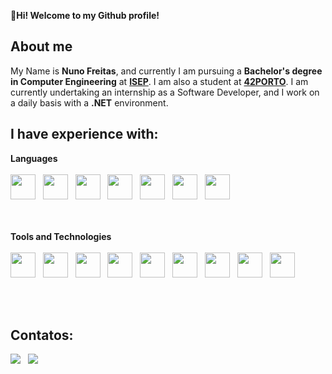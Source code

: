👋**Hi! Welcome to my Github profile!**

## About me ##

My Name is **Nuno Freitas**, and currently I am pursuing a **Bachelor's degree in Computer Engineering** at **[ISEP](https://www.isep.ipp.pt/)**.
I am also a student at **[42PORTO](https://www.42porto.com/)**.
I am currently undertaking an internship as a Software Developer, and I work on a daily basis with a **.NET** environment.

## I have experience with: ##
 **Languages**
 <br><br>
   <img src="https://cdn.jsdelivr.net/gh/devicons/devicon@latest/icons/csharp/csharp-original.svg"  width="40" height="40"/> &nbsp;
   <img src="https://cdn.jsdelivr.net/gh/devicons/devicon@latest/icons/c/c-original.svg" width="40" height="40"/> &nbsp;
   <img src="https://cdn.jsdelivr.net/gh/devicons/devicon@latest/icons/java/java-original-wordmark.svg" width="40" height="40"/> &nbsp;
   <img src="https://cdn.jsdelivr.net/gh/devicons/devicon@latest/icons/javascript/javascript-original.svg" width="40" height="40"/> &nbsp;
   <img src="https://cdn.jsdelivr.net/gh/devicons/devicon@latest/icons/microsoftsqlserver/microsoftsqlserver-original-wordmark.svg" width="40" height="40"/> &nbsp;
   <img src="https://cdn.jsdelivr.net/gh/devicons/devicon@latest/icons/css3/css3-original-wordmark.svg" width="40" height="40"/> &nbsp;
   <img src="https://cdn.jsdelivr.net/gh/devicons/devicon@latest/icons/html5/html5-original-wordmark.svg" width="40" height="40"/> &nbsp;
          
 <br><br>
 **Tools and Technologies**
 <br><br>
  <img src="https://cdn.jsdelivr.net/gh/devicons/devicon@latest/icons/bash/bash-plain.svg" width="40" height="40"/> &nbsp;
  <img src="https://cdn.jsdelivr.net/gh/devicons/devicon@latest/icons/intellij/intellij-original.svg" width="40" height="40"/> &nbsp;
  <img src="https://cdn.jsdelivr.net/gh/devicons/devicon@latest/icons/visualstudio/visualstudio-original.svg" width="40" height="40"/> &nbsp;
  <img src="https://cdn.jsdelivr.net/gh/devicons/devicon@latest/icons/vscode/vscode-original.svg" width="40" height="40"/> &nbsp;
  <img src="https://cdn.jsdelivr.net/gh/devicons/devicon@latest/icons/ubuntu/ubuntu-original-wordmark.svg" width="40" height="40"/> &nbsp;
  <img src="https://cdn.jsdelivr.net/gh/devicons/devicon@latest/icons/dot-net/dot-net-original-wordmark.svg" width="40" height="40"/> &nbsp;
  <img src="https://cdn.jsdelivr.net/gh/devicons/devicon@latest/icons/bootstrap/bootstrap-plain-wordmark.svg" width="40" height="40"/> &nbsp;
  <img src="https://cdn.jsdelivr.net/gh/devicons/devicon@latest/icons/github/github-original-wordmark.svg"  width="40" height="40"/> &nbsp;
  <img src="https://cdn.jsdelivr.net/gh/devicons/devicon@latest/icons/slack/slack-original.svg" width="40" height="40"/> &nbsp;


 <br><br>
## Contatos: ##

<a href = "mailto:nuno.rafael.neto.freitas@gmail.com"><img loading="lazy" src="https://img.shields.io/badge/Gmail-D14836?style=for-the-badge&logo=gmail&logoColor=white" target="_blank"></a> &nbsp;
<a href="https://www.linkedin.com/in/nunorafaelnetofreitas" target="_blank"><img loading="lazy" src="https://img.shields.io/badge/-LinkedIn-%230077B5?style=for-the-badge&logo=linkedin&logoColor=white" target="_blank"></a> &nbsp;


